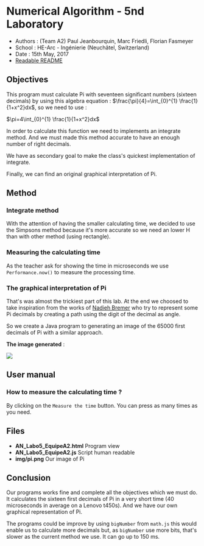 ﻿Numerical Algorithm - 5nd Laboratory
====================================

* Authors : (Team A2) Paul Jeanbourquin, Marc Friedli, Florian Fasmeyer
* School : HE-Arc - Ingénierie (Neuchâtel, Switzerland)
* Date : 15th May, 2017
* [Readable README](https://github.com/Wolfwalker96/HeArcAlgoNumA2/blob/master/Labo5/README.md)

Objectives
----------

This program must calculate Pi with seventeen significant numbers (sixteen decimals) by using this
algebra equation :
$\frac{\pi}{4}=\int_{0}^{1} \frac{1}{1+x^2}dx$, so we need to use :

$\pi=4\int_{0}^{1} \frac{1}{1+x^2}dx$

In order to calculate this function we need to implements an integrate method. And we must made this
method accurate to have an enough number of right decimals.

We have as secondary goal to make the class's quickest implementation of integrate.

Finally, we can find an original graphical interpretation of Pi.

Method
------

### Integrate method

With the attention of having the smaller calculating time, we decided to use the Simpsons method
because it's more accurate so we need an lower H than with other method (using rectangle).

### Measuring the calculating time

As the teacher ask for showing the time in microseconds we use `Performance.now()` to measure the
processing time.

### The graphical interpretation of Pi

That's was almost the trickiest part of this lab. At the end we choosed to take inspiration from the
works of [Nadieh Bremer](http://www.visualcinnamon.com) who try to represent some Pi decimals by creating a path using the digit of
the decimal as angle.

So we create a Java program to generating an image of the 65000 first decimals of Pi with a similar
approach.

**The image generated** :

![](./img/pi.png)

User manual
-------------

### How to measure the calculating time ?

By clicking on the `Measure the time` button. You can press as many times as you need.


Files
-----

* **AN_Labo5_EquipeA2.html** Program view
* **AN_Labo5_EquipeA2.js**  Script human readable
* **img/pi.png** Our image of Pi

Conclusion
----------

Our programs works fine and complete all the objectives which we must do. It calculates the sixteen
first decimals of Pi in a very short time (40 microseconds in average on a Lenovo t450s). And we have
our own graphical representation of Pi.

The programs could be improve by using `bigNumber` from `math.js` this would enable us to calculate more
decimals but, as `bigNumber` use more bits, that's slower as the current method we use. It can go up to 150 ms.
